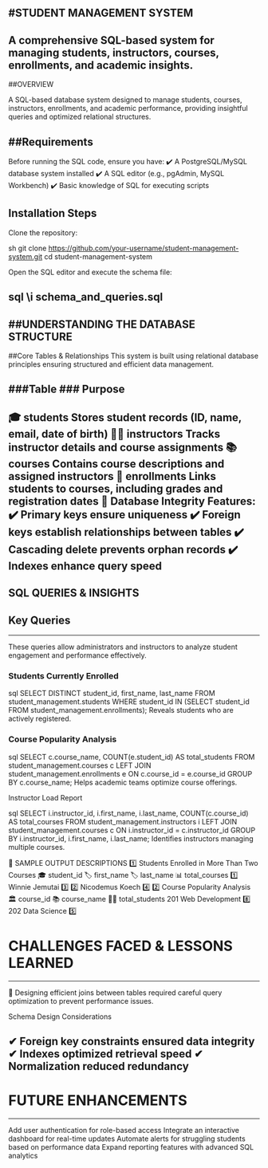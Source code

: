 #STUDENT MANAGEMENT SYSTEM 
---
A comprehensive SQL-based system for managing students, instructors, courses, enrollments, and academic insights.
---
##OVERVIEW

A SQL-based database system designed to manage students, courses, instructors, enrollments, and academic performance, providing insightful queries
and optimized relational structures.
 
##Requirements
---

Before running the SQL code, ensure you have: 
✔️ A PostgreSQL/MySQL database system installed 
✔️ A SQL editor (e.g., pgAdmin, MySQL Workbench) 
✔️ Basic knowledge of SQL for executing scripts

  ## Installation Steps

  Clone the repository:

sh
git clone https://github.com/your-username/student-management-system.git
cd student-management-system
 
  Open the SQL editor and execute the schema file:

sql
\i schema_and_queries.sql
---
 ##UNDERSTANDING THE DATABASE STRUCTURE
---
  ##Core Tables & Relationships
This system is built using relational database principles ensuring structured and efficient data management.

  ###Table	  ### Purpose
---
🎓 students	Stores student records (ID, name, email, date of birth)
👨‍🏫 instructors	Tracks instructor details and course assignments
📚 courses	Contains course descriptions and assigned instructors
📝 enrollments	Links students to courses, including grades and registration dates
🔗 Database Integrity Features:
✔️ Primary keys ensure uniqueness ✔️ Foreign keys establish relationships between tables ✔️ Cascading delete prevents orphan records ✔️ Indexes enhance query speed
---
## SQL QUERIES & INSIGHTS
## Key Queries
---
These queries allow administrators and instructors to analyze student engagement and performance effectively.

### Students Currently Enrolled

sql
SELECT DISTINCT student_id, first_name, last_name 
FROM student_management.students 
WHERE student_id IN (SELECT student_id FROM student_management.enrollments);
Reveals students who are actively registered.

### Course Popularity Analysis

sql
SELECT c.course_name, COUNT(e.student_id) AS total_students
FROM student_management.courses c
LEFT JOIN student_management.enrollments e ON c.course_id = e.course_id
GROUP BY c.course_name;
Helps academic teams optimize course offerings.

 Instructor Load Report

sql
SELECT i.instructor_id, i.first_name, i.last_name, COUNT(c.course_id) AS total_courses
FROM student_management.instructors i
LEFT JOIN student_management.courses c ON i.instructor_id = c.instructor_id
GROUP BY i.instructor_id, i.first_name, i.last_name;
Identifies instructors managing multiple courses.

📸 SAMPLE OUTPUT DESCRIPTIONS
1️⃣ Students Enrolled in More Than Two Courses
🎓 student_id	🏷️ first_name	🏷️ last_name	📊 total_courses
1️⃣	Winnie	Jemutai	3️⃣
2️⃣	Nicodemus	Koech	4️⃣
2️⃣ Course Popularity Analysis
🏛️ course_id	📚 course_name	👨‍🎓 total_students
201	Web Development	8️⃣
202	Data Science	5️⃣


 # CHALLENGES FACED & LESSONS LEARNED
---
  🔹 Designing efficient joins between tables required careful query optimization to prevent performance issues.

 Schema Design Considerations

✔ Foreign key constraints ensured data integrity
✔ Indexes optimized retrieval speed 
✔ Normalization reduced redundancy
---
# FUTURE ENHANCEMENTS
---
  Add user authentication for role-based access 
  Integrate an interactive dashboard for real-time updates 
  Automate alerts for struggling students based on performance data 
  Expand reporting features with advanced SQL analytics
